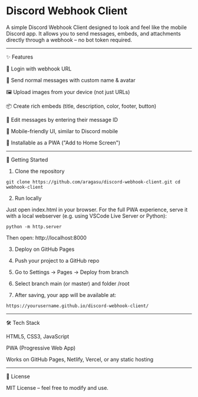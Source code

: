 # Discord Webhook Client

A simple Discord Webhook Client designed to look and feel like the mobile Discord app.
It allows you to send messages, embeds, and attachments directly through a webhook – no bot token required.


---

✨ Features

🔗 Login with webhook URL

💬 Send normal messages with custom name & avatar

🖼️ Upload images from your device (not just URLs)

📦 Create rich embeds (title, description, color, footer, button)

📝 Edit messages by entering their message ID

📱 Mobile-friendly UI, similar to Discord mobile

📲 Installable as a PWA ("Add to Home Screen")


---

🚀 Getting Started

1. Clone the repository

`git clone https://github.com/aragasu/discord-webhook-client.git
cd webhook-client`

2. Run locally

Just open index.html in your browser.
For the full PWA experience, serve it with a local webserver (e.g. using VSCode Live Server or Python):

`python -m http.server`

Then open: http://localhost:8000

3. Deploy on GitHub Pages

1. Push your project to a GitHub repo


2. Go to Settings → Pages → Deploy from branch


3. Select branch main (or master) and folder /root


4. After saving, your app will be available at:

`https://yourusername.github.io/discord-webhook-client/`

---

🛠️ Tech Stack

HTML5, CSS3, JavaScript

PWA (Progressive Web App)

Works on GitHub Pages, Netlify, Vercel, or any static hosting



---

📜 License

MIT License – feel free to modify and use.

